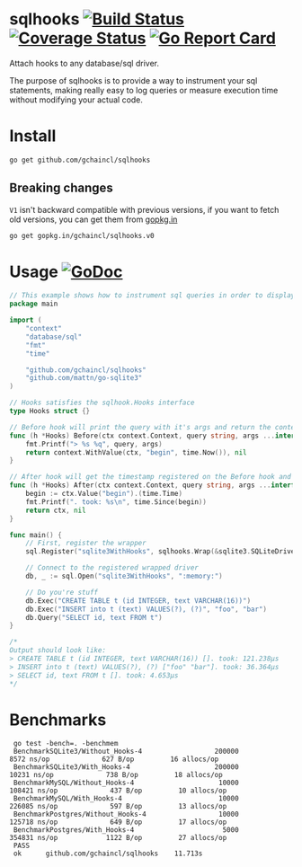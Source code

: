 # sqlhooks [![Build Status](https://travis-ci.org/gchaincl/sqlhooks.svg)](https://travis-ci.org/gchaincl/sqlhooks) [![Coverage Status](https://coveralls.io/repos/github/gchaincl/sqlhooks/badge.svg?branch=master)](https://coveralls.io/github/gchaincl/sqlhooks?branch=master) [![Go Report Card](https://goreportcard.com/badge/github.com/gchaincl/sqlhooks)](https://goreportcard.com/report/github.com/gchaincl/sqlhooks)

Attach hooks to any database/sql driver.

The purpose of sqlhooks is to provide a way to instrument your sql statements, making really easy to log queries or measure execution time without modifying your actual code.

# Install
```bash
go get github.com/gchaincl/sqlhooks
```

## Breaking changes
`V1` isn't backward compatible with previous versions, if you want to fetch old versions, you can get them from [gopkg.in](http://gopkg.in/)
```bash
go get gopkg.in/gchaincl/sqlhooks.v0
```

# Usage [![GoDoc](https://godoc.org/github.com/gchaincl/dotsql?status.svg)](https://godoc.org/github.com/gchaincl/sqlhooks)

```go
// This example shows how to instrument sql queries in order to display the time that they consume
package main

import (
	"context"
	"database/sql"
	"fmt"
	"time"

	"github.com/gchaincl/sqlhooks"
	"github.com/mattn/go-sqlite3"
)

// Hooks satisfies the sqlhook.Hooks interface
type Hooks struct {}

// Before hook will print the query with it's args and return the context with the timestamp
func (h *Hooks) Before(ctx context.Context, query string, args ...interface{}) (context.Context, error) {
	fmt.Printf("> %s %q", query, args)
	return context.WithValue(ctx, "begin", time.Now()), nil
}

// After hook will get the timestamp registered on the Before hook and print the elapsed time
func (h *Hooks) After(ctx context.Context, query string, args ...interface{}) (context.Context, error) {
	begin := ctx.Value("begin").(time.Time)
	fmt.Printf(". took: %s\n", time.Since(begin))
	return ctx, nil
}

func main() {
	// First, register the wrapper
	sql.Register("sqlite3WithHooks", sqlhooks.Wrap(&sqlite3.SQLiteDriver{}, &Hooks{}))

	// Connect to the registered wrapped driver
	db, _ := sql.Open("sqlite3WithHooks", ":memory:")

	// Do you're stuff
	db.Exec("CREATE TABLE t (id INTEGER, text VARCHAR(16))")
	db.Exec("INSERT into t (text) VALUES(?), (?)", "foo", "bar")
	db.Query("SELECT id, text FROM t")
}

/*
Output should look like:
> CREATE TABLE t (id INTEGER, text VARCHAR(16)) []. took: 121.238µs
> INSERT into t (text) VALUES(?), (?) ["foo" "bar"]. took: 36.364µs
> SELECT id, text FROM t []. took: 4.653µs
*/
```

# Benchmarks
```
 go test -bench=. -benchmem
 BenchmarkSQLite3/Without_Hooks-4                  200000              8572 ns/op             627 B/op         16 allocs/op
 BenchmarkSQLite3/With_Hooks-4                     200000             10231 ns/op             738 B/op         18 allocs/op
 BenchmarkMySQL/Without_Hooks-4                     10000            108421 ns/op             437 B/op         10 allocs/op
 BenchmarkMySQL/With_Hooks-4                        10000            226085 ns/op             597 B/op         13 allocs/op
 BenchmarkPostgres/Without_Hooks-4                  10000            125718 ns/op             649 B/op         17 allocs/op
 BenchmarkPostgres/With_Hooks-4                      5000            354831 ns/op            1122 B/op         27 allocs/op
 PASS
 ok      github.com/gchaincl/sqlhooks    11.713s
 ```
